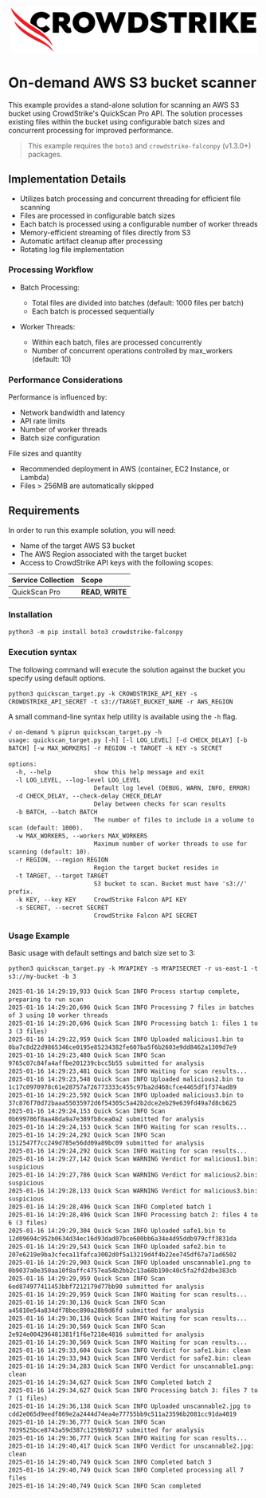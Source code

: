 <p align="center">
   <img src="https://raw.githubusercontent.com/CrowdStrike/falconpy/main/docs/asset/cs-logo.png" alt="CrowdStrike logo" width="500"/>
</p>

# On-demand AWS S3 bucket scanner

This example provides a stand-alone solution for scanning an AWS S3 bucket using CrowdStrike's QuickScan Pro API. The solution processes existing files within the bucket using configurable batch sizes and concurrent processing for improved performance.

> This example requires the `boto3` and `crowdstrike-falconpy` (v1.3.0+) packages.

## Implementation Details

- Utilizes batch processing and concurrent threading for efficient file scanning
- Files are processed in configurable batch sizes
- Each batch is processed using a configurable number of worker threads
- Memory-efficient streaming of files directly from S3
- Automatic artifact cleanup after processing
- Rotating log file implementation

### Processing Workflow

- Batch Processing:
  - Total files are divided into batches (default: 1000 files per batch)
  - Each batch is processed sequentially

- Worker Threads:
  - Within each batch, files are processed concurrently
  - Number of concurrent operations controlled by max_workers (default: 10)

### Performance Considerations

Performance is influenced by:

- Network bandwidth and latency
- API rate limits
- Number of worker threads
- Batch size configuration

File sizes and quantity

- Recommended deployment in AWS (container, EC2 Instance, or Lambda)
- Files > 256MB are automatically skipped

## Requirements

In order to run this example solution, you will need:

- Name of the target AWS S3 bucket
- The AWS Region associated with the target bucket
- Access to CrowdStrike API keys with the following scopes:

| Service Collection | Scope               |
| :----------------- | :------------------ |
| QuickScan Pro      | __READ__, __WRITE__ |

### Installation

```shell
python3 -m pip install boto3 crowdstrike-falconpy
```

### Execution syntax

The following command will execute the solution against the bucket you specify using default options.

```shell
python3 quickscan_target.py -k CROWDSTRIKE_API_KEY -s CROWDSTRIKE_API_SECRET -t s3://TARGET_BUCKET_NAME -r AWS_REGION
```

A small command-line syntax help utility is available using the `-h` flag.

```shell
√ on-demand % piprun quickscan_target.py -h
usage: quickscan_target.py [-h] [-l LOG_LEVEL] [-d CHECK_DELAY] [-b BATCH] [-w MAX_WORKERS] -r REGION -t TARGET -k KEY -s SECRET

options:
  -h, --help            show this help message and exit
  -l LOG_LEVEL, --log-level LOG_LEVEL
                        Default log level (DEBUG, WARN, INFO, ERROR)
  -d CHECK_DELAY, --check-delay CHECK_DELAY
                        Delay between checks for scan results
  -b BATCH, --batch BATCH
                        The number of files to include in a volume to scan (default: 1000).
  -w MAX_WORKERS, --workers MAX_WORKERS
                        Maximum number of worker threads to use for scanning (default: 10).
  -r REGION, --region REGION
                        Region the target bucket resides in
  -t TARGET, --target TARGET
                        S3 bucket to scan. Bucket must have 's3://' prefix.
  -k KEY, --key KEY     CrowdStrike Falcon API KEY
  -s SECRET, --secret SECRET
                        CrowdStrike Falcon API SECRET
```

### Usage Example

Basic usage with default settings and batch size set to 3:

```shell
python3 quickscan_target.py -k MYAPIKEY -s MYAPISECRET -r us-east-1 -t s3://my-bucket -b 3
```

```terminal
2025-01-16 14:29:19,933 Quick Scan INFO Process startup complete, preparing to run scan
2025-01-16 14:29:20,696 Quick Scan INFO Processing 7 files in batches of 3 using 10 worker threads
2025-01-16 14:29:20,696 Quick Scan INFO Processing batch 1: files 1 to 3 (3 files)
2025-01-16 14:29:22,959 Quick Scan INFO Uploaded malicious1.bin to 0ba7c8d22d9865346ce0195e85234382fe607ba5f6b2603e9dd8462a1309d7e9
2025-01-16 14:29:23,480 Quick Scan INFO Scan 9765c07c84fa4affbe201239cbcc5b55 submitted for analysis
2025-01-16 14:29:23,481 Quick Scan INFO Waiting for scan results...
2025-01-16 14:29:23,548 Quick Scan INFO Uploaded malicious2.bin to 1c17c0970978c61e28757a726773333c455c97ba2d468cfce4465df1f374ad89
2025-01-16 14:29:23,592 Quick Scan INFO Uploaded malicious3.bin to 37c876f70d72baaa55035972d6f54305c5a42b2dce2eb29e639fd49a7d8cb625
2025-01-16 14:29:24,153 Quick Scan INFO Scan 0b699786f8aa48da9a7e389fb8cea0a2 submitted for analysis
2025-01-16 14:29:24,153 Quick Scan INFO Waiting for scan results...
2025-01-16 14:29:24,292 Quick Scan INFO Scan 1512547f7cc249d785e56dd09a89bc09 submitted for analysis
2025-01-16 14:29:24,292 Quick Scan INFO Waiting for scan results...
2025-01-16 14:29:27,142 Quick Scan WARNING Verdict for malicious1.bin: suspicious
2025-01-16 14:29:27,786 Quick Scan WARNING Verdict for malicious2.bin: suspicious
2025-01-16 14:29:28,133 Quick Scan WARNING Verdict for malicious3.bin: suspicious
2025-01-16 14:29:28,496 Quick Scan INFO Completed batch 1
2025-01-16 14:29:28,496 Quick Scan INFO Processing batch 2: files 4 to 6 (3 files)
2025-01-16 14:29:29,304 Quick Scan INFO Uploaded safe1.bin to 12d09694c952b0634d34ec16d93dad07bce600bb6a34e4d95ddb979cff3831da
2025-01-16 14:29:29,543 Quick Scan INFO Uploaded safe2.bin to 207e6219e9ba3cfeca11fafca3002d0f5a13219d4f4b22ee745df67a71ad6502
2025-01-16 14:29:29,903 Quick Scan INFO Uploaded unscannable1.png to 0b9037a0e350aa10f8affc4757ea54b2bb2c13a68b190c40c5fa2fd2dbe383cb
2025-01-16 14:29:29,959 Quick Scan INFO Scan 6ed874977411453bbf7212179d77bb90 submitted for analysis
2025-01-16 14:29:29,959 Quick Scan INFO Waiting for scan results...
2025-01-16 14:29:30,136 Quick Scan INFO Scan a45810e54a834df78bec890a28b9d6fd submitted for analysis
2025-01-16 14:29:30,136 Quick Scan INFO Waiting for scan results...
2025-01-16 14:29:30,569 Quick Scan INFO Scan 2e924e004296481381f1f6e7218e4816 submitted for analysis
2025-01-16 14:29:30,569 Quick Scan INFO Waiting for scan results...
2025-01-16 14:29:33,604 Quick Scan INFO Verdict for safe1.bin: clean
2025-01-16 14:29:33,943 Quick Scan INFO Verdict for safe2.bin: clean
2025-01-16 14:29:34,283 Quick Scan INFO Verdict for unscannable1.png: clean
2025-01-16 14:29:34,627 Quick Scan INFO Completed batch 2
2025-01-16 14:29:34,627 Quick Scan INFO Processing batch 3: files 7 to 7 (1 files)
2025-01-16 14:29:36,138 Quick Scan INFO Uploaded unscannable2.jpg to cdd2e065d9eedf869e2a2444d74ea4e77755bb9c511a23596b2081cc91da4019
2025-01-16 14:29:36,777 Quick Scan INFO Scan 7039525bce8743a59d387c1259b9b717 submitted for analysis
2025-01-16 14:29:36,777 Quick Scan INFO Waiting for scan results...
2025-01-16 14:29:40,417 Quick Scan INFO Verdict for unscannable2.jpg: clean
2025-01-16 14:29:40,749 Quick Scan INFO Completed batch 3
2025-01-16 14:29:40,749 Quick Scan INFO Completed processing all 7 files
2025-01-16 14:29:40,749 Quick Scan INFO Scan completed
```

